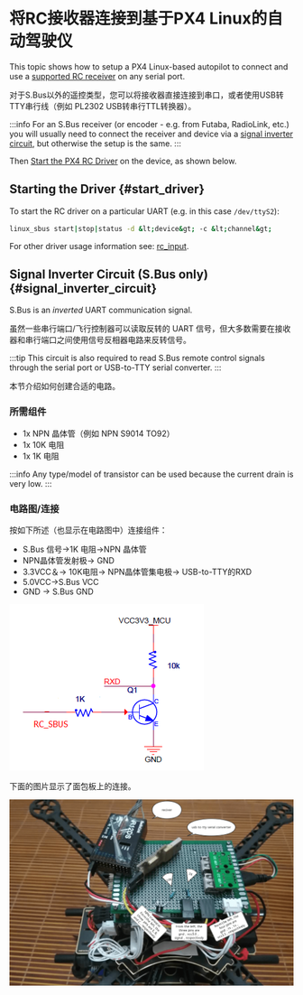 # 将RC接收器连接到基于PX4 Linux的自动驾驶仪

This topic shows how to setup a PX4 Linux-based autopilot to connect and use a [supported RC receiver](../getting_started/rc_transmitter_receiver.md) on any serial port.

对于S.Bus以外的遥控类型，您可以将接收器直接连接到串口，或者使用USB转TTY串行线（例如 PL2302 USB转串行TTL转换器）。

:::info
For an S.Bus receiver (or encoder - e.g. from Futaba, RadioLink, etc.) you will usually need to connect the receiver and device via a [signal inverter circuit](#signal_inverter_circuit), but otherwise the setup is the same.
:::

Then [Start the PX4 RC Driver](#start_driver) on the device, as shown below.

## Starting the Driver {#start_driver}

To start the RC driver on a particular UART (e.g. in this case `/dev/ttyS2`):

```sh
linux_sbus start|stop|status -d &lt;device&gt; -c &lt;channel&gt;
```

For other driver usage information see: [rc_input](../modules/modules_driver_radio_control.md#rc-input).

## Signal Inverter Circuit (S.Bus only) {#signal_inverter_circuit}

S.Bus is an _inverted_ UART communication signal.

虽然一些串行端口/飞行控制器可以读取反转的 UART 信号，但大多数需要在接收器和串行端口之间使用信号反相器电路来反转信号。

:::tip
This circuit is also required to read S.Bus remote control signals through the serial port or USB-to-TTY serial converter.
:::

本节介绍如何创建合适的电路。

### 所需组件

- 1x NPN 晶体管（例如 NPN S9014 TO92）
- 1x 10K 电阻
- 1x 1K 电阻

:::info
Any type/model of transistor can be used because the current drain is very low.
:::

### 电路图/连接

按如下所述（也显示在电路图中）连接组件：

- S.Bus 信号&rarr;1K 电阻&rarr;NPN 晶体管
- NPN晶体管发射极&rarr; GND
- 3.3VCC＆&rarr; 10K电阻&rarr; NPN晶体管集电极&rarr; USB-to-TTY的RXD
- 5.0VCC&rarr;S.Bus VCC
- GND &rarr; S.Bus GND

![Signal inverter circuit diagram](../../assets/sbus/driver_sbus_signal_inverter_circuit_diagram.png)

下面的图片显示了面包板上的连接。

![Signal inverter breadboard](../../assets/sbus/driver_sbus_signal_inverter_breadboard.png)
